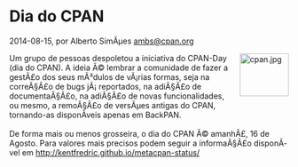 
# Dia do CPAN

 2014-08-15, por Alberto SimÃµes <ambs@cpan.org>

<img alt="cpan.jpg" src="http://perl.pt/cpan.jpg" class="mt-image-right" style="float: right; margin: 0 0 20px 20px;" height="77" width="88" />Um grupo de pessoas despoletou a iniciativa do CPAN-Day (dia do CPAN). A ideia Ã© lembrar a comunidade de fazer a gestÃ£o dos seus mÃ³dulos de vÃ¡rias formas, seja na correÃ§Ã£o de bugs jÃ¡ reportados, na adiÃ§Ã£o de documentaÃ§Ã£o, na adiÃ§Ã£o de novas funcionalidades, ou mesmo, a remoÃ§Ã£o de versÃµes antigas do CPAN, tornando-as disponÃ­veis apenas em BackPAN.<br /><br />De forma mais ou menos grosseira, o dia do CPAN Ã© amanhÃ£, 16 de Agosto. Para valores mais precisos podem seguir a informaÃ§Ã£o disponÃ­vel em http://kentfredric.github.io/metacpan-status/<br />

<div><br /></div>
